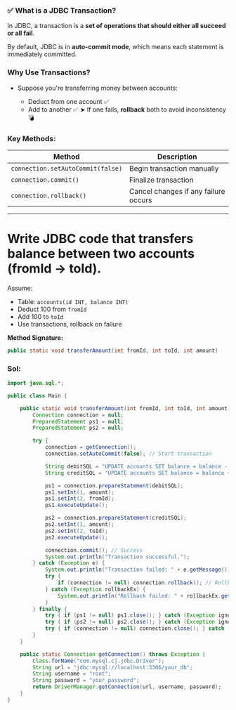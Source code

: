 ### ✅ **What is a JDBC Transaction?**

In JDBC, a transaction is a **set of operations that should either all succeed or all fail**.

By default, JDBC is in **auto-commit mode**, which means each statement is immediately committed.

### Why Use Transactions?

* Suppose you're transferring money between accounts:

  * Deduct from one account ✅
  * Add to another ✅
    ➤ If one fails, **rollback** both to avoid inconsistency 💣

### Key Methods:

| Method                            | Description                          |
| --------------------------------- | ------------------------------------ |
| `connection.setAutoCommit(false)` | Begin transaction manually           |
| `connection.commit()`             | Finalize transaction                 |
| `connection.rollback()`           | Cancel changes if any failure occurs |

---

# Write JDBC code that transfers balance between two accounts (fromId → toId).

Assume:

* Table: `accounts(id INT, balance INT)`
* Deduct 100 from `fromId`
* Add 100 to `toId`
* Use transactions, rollback on failure

**Method Signature:**

```java
public static void transferAmount(int fromId, int toId, int amount)
```

### Sol:

```java
import java.sql.*;

public class Main {

    public static void transferAmount(int fromId, int toId, int amount) {
        Connection connection = null;
        PreparedStatement ps1 = null;
        PreparedStatement ps2 = null;

        try {
            connection = getConnection();
            connection.setAutoCommit(false); // Start transaction

            String debitSQL = "UPDATE accounts SET balance = balance - ? WHERE id = ?";
            String creditSQL = "UPDATE accounts SET balance = balance + ? WHERE id = ?";

            ps1 = connection.prepareStatement(debitSQL);
            ps1.setInt(1, amount);
            ps1.setInt(2, fromId);
            ps1.executeUpdate();

            ps2 = connection.prepareStatement(creditSQL);
            ps2.setInt(1, amount);
            ps2.setInt(2, toId);
            ps2.executeUpdate();

            connection.commit(); // Success
            System.out.println("Transaction successful.");
        } catch (Exception e) {
            System.out.println("Transaction failed: " + e.getMessage());
            try {
                if (connection != null) connection.rollback(); // Rollback on error
            } catch (Exception rollbackEx) {
                System.out.println("Rollback failed: " + rollbackEx.getMessage());
            }
        } finally {
            try { if (ps1 != null) ps1.close(); } catch (Exception ignored) {}
            try { if (ps2 != null) ps2.close(); } catch (Exception ignored) {}
            try { if (connection != null) connection.close(); } catch (Exception ignored) {}
        }
    }

    public static Connection getConnection() throws Exception {
        Class.forName("com.mysql.cj.jdbc.Driver");
        String url = "jdbc:mysql://localhost:3306/your_db";
        String username = "root";
        String password = "your_password";
        return DriverManager.getConnection(url, username, password);
    }
}
```
